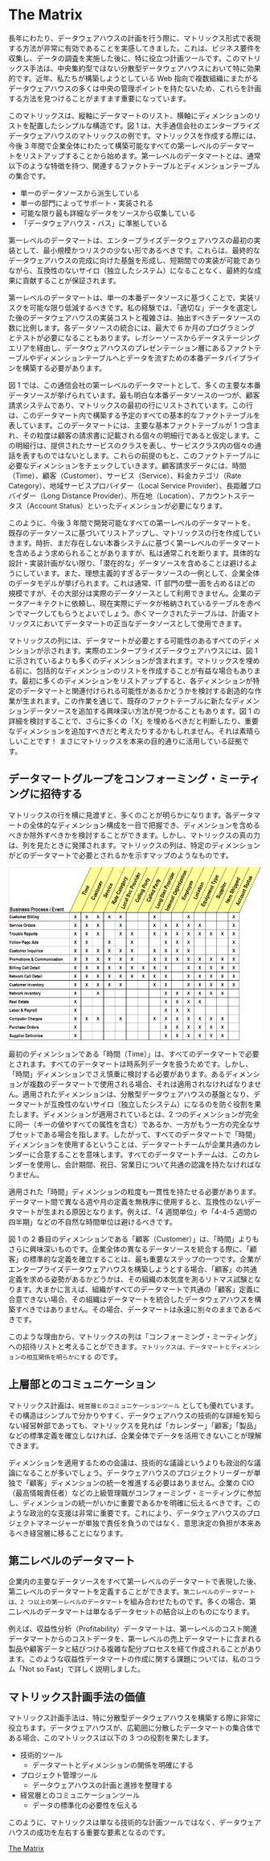 # The Matrix

長年にわたり、データウェアハウスの計画を行う際に、マトリックス形式で表現する方法が非常に有効であることを実感してきました。これは、ビジネス要件を収集し、データの調査を実施した後に、特に役立つ計画ツールです。このマトリックス手法は、中央集約型ではない分散型データウェアハウスにおいて特に効果的です。近年、私たちが構築しようとしている Web 指向で複数組織にまたがるデータウェアハウスの多くは中央の管理ポイントを持たないため、これらを計画する方法を見つけることがますます重要になっています。

このマトリックスは、縦軸にデータマートのリスト、横軸にディメンションのリストを配置したシンプルな構造です。図 1 は、大手通信会社のエンタープライズデータウェアハウスのマトリックスの例です。マトリックスを作成する際には、今後 3 年間で企業全体にわたって構築可能なすべての第一レベルのデータマートをリストアップすることから始めます。第一レベルのデータマートとは、通常以下のような特徴を持つ、関連するファクトテーブルとディメンションテーブルの集合です。

- 単一のデータソースから派生している
- 単一の部門によってサポート・実装される
- 可能な限り最も詳細なデータをソースから収集している
- 「データウェアハウス・バス」に準拠している

第一レベルのデータマートは、エンタープライズデータウェアハウスの最初の実装として、最小規模かつリスクの少ない形であるべきです。これらは、最終的なデータウェアハウスの完成に向けた基盤を形成し、短期間での実装が可能でありながら、互換性のないサイロ（独立したシステム）になることなく、最終的な成果に貢献することが保証されます。

第一レベルのデータマートは、単一の本番データソースに基づくことで、実装リスクを可能な限り低減するべきです。私の経験では、「適切な」データを選定した後のデータウェアハウスの実装コストと複雑さは、抽出すべきデータソースの数に比例します。各データソースの統合には、最大で 6 か月のプログラミングとテストが必要になることもあります。レガシーソースからデータステージングエリアを経由し、データウェアハウスのプレゼンテーション層にあるファクトテーブルやディメンションテーブルへとデータを流すための本番データパイプラインを構築する必要があります。

図 1 では、この通信会社の第一レベルのデータマートとして、多くの主要な本番データソースが挙げられています。最も明白な本番データソースの一つが、顧客請求システムであり、マトリックスの最初の行にリストされています。この行は、このデータマート内で構築する予定のすべての基本的なファクトテーブルを表しています。このデータマートには、主要な基本ファクトテーブルが 1 つ含まれ、その粒度は顧客の請求書に記載される個々の明細行であると仮定します。この明細行は、提供されたサービスのクラスを表し、サービスクラス内の個々の通話を表すものではないとします。これらの前提のもと、このファクトテーブルに必要なディメンションをチェックしていきます。顧客請求データには、時間（Time）、顧客（Customer）、サービス（Service）、料金カテゴリ（Rate Category）、地域サービスプロバイダー（Local Service Provider）、長距離プロバイダー（Long Distance Provider）、所在地（Location）、アカウントステータス（Account Status）といったディメンションが必要になります。

このように、今後 3 年間で開発可能なすべての第一レベルのデータマートを、既存のデータソースに基づいてリストアップし、マトリックスの行を作成していきます。時折、まだ存在しない本番システムに基づく第一レベルのデータマートを含めるよう求められることがありますが、私は通常これを断ります。具体的な設計・実装計画がない限り、「潜在的な」データソースを含めることは避けるようにしています。また、理想主義的すぎるデータソースの一例として、企業全体のデータモデルが挙げられます。これは通常、IT 部門の壁一面を占めるほどの規模ですが、その大部分は実際のデータソースとして利用できません。企業のデータアーキテクトに依頼し、現在実際にデータが格納されているテーブルを赤ペンでマークしてもらうとよいでしょう。赤くマークされたテーブルは、計画マトリックスにおいてデータマートの正当なデータソースとして使用できます。

マトリックスの列には、データマートが必要とする可能性のあるすべてのディメンションが示されます。実際のエンタープライズデータウェアハウスには、図 1 に示されているよりも多くのディメンションが含まれます。マトリックスを埋める前に、包括的なディメンションのリストを作成することが有益な場合もあります。最初に多くのディメンションをリストアップすると、各ディメンションが特定のデータマートと関連付けられる可能性があるかどうかを検討する創造的な作業が生まれます。この作業を通じて、既存のファクトテーブルに新たなディメンションデータソースを追加する興味深い方法が見つかることもあります。図 1 の詳細を検討することで、さらに多くの「X」を埋めるべきだと判断したり、重要なディメンションを追加すべきだと考えたりするかもしれません。それは素晴らしいことです！ まさにマトリックスを本来の目的通りに活用している証拠です。

## データマートグループをコンフォーミング・ミーティングに招待する

マトリックスの行を横に見渡すと、多くのことが明らかになります。各データマートの全体的なディメンション構成を一目で把握でき、ディメンションを含めるべきか除外すべきかを検討することができます。しかし、マトリックスの真の力は、列を見たときに発揮されます。マトリックスの列は、特定のディメンションがどのデータマートで必要とされるかを示すマップのようなものです。

![図 1: 大手通信会社のエンタープライズデータウェアハウスのマトリックス計画](./The-Matrix.png)

最初のディメンションである「時間（Time）」は、すべてのデータマートで必要とされます。すべてのデータマートは時系列データを扱うためです。しかし、「時間」ディメンションでさえ慎重に検討する必要があります。あるディメンションが複数のデータマートで使用される場合、それは適用されなければなりません。適用されたディメンションは、分散型データウェアハウスの基盤となり、データマートが互換性のないサイロ（独立したシステム）になるのを防ぐ役割を果たします。ディメンションが適用されているとは、2 つのディメンションが完全に同一（キーの値やすべての属性を含む）であるか、一方がもう一方の完全なサブセットである場合を指します。したがって、すべてのデータマートで「時間」ディメンションを使用するということは、データマートチームが企業共通のカレンダーに合意することを意味します。すべてのデータマートチームは、このカレンダーを使用し、会計期間、祝日、営業日について共通の認識を持たなければなりません。

適用された「時間」ディメンションの粒度も一貫性を持たせる必要があります。データマート間で異なる週や月の定義を無秩序に使用すると、互換性のないデータマートが生まれる原因となります。例えば、「4 週間単位」や「4-4-5 週間の四半期」などの不自然な時間単位は避けるべきです。

図 1 の 2 番目のディメンションである「顧客（Customer）」は、「時間」よりもさらに興味深いものです。企業全体の異なるデータソースを統合する際に、「顧客」の標準的な定義を確立することは、最も重要なステップの一つです。企業がエンタープライズデータウェアハウスを構築しようとする場合、「顧客」の共通定義を求める姿勢があるかどうかは、その組織の本気度を測るリトマス試験となります。大まかに言えば、組織がすべてのデータマートで共通の「顧客」定義に合意できない場合、その組織はデータマートを統合したデータウェアハウスを構築すべきではありません。その場合、データマートは永遠に別々のままであるべきです。

このような理由から、マトリックスの列は「コンフォーミング・ミーティング」への招待リストと考えることができます。`マトリックスは、データマートとディメンションの相互関係を明らかにする` のです。

## 上層部とのコミュニケーション

マトリックス計画は、`経営層とのコミュニケーションツール` としても優れています。その構造はシンプルで分かりやすく、データウェアハウスの技術的な詳細を知らない経営幹部であっても、マトリックスを見れば「カレンダー」「顧客」「製品」などの標準定義を確立しなければ、企業全体でデータを活用できないことが理解できます。

ディメンションを適用するための会議は、技術的な議論というよりも政治的な議論になることが多いでしょう。データウェアハウスのプロジェクトリーダーが単独で「顧客」ディメンションの統一を推進する必要はありません。企業の CIO（最高情報責任者）などの上級管理職がコンフォーミング・ミーティングに参加し、ディメンションの統一がいかに重要であるかを明確に伝えるべきです。このような政治的な支援は非常に重要です。これにより、データウェアハウスのプロジェクトマネージャーが単独で責任を負うのではなく、意思決定の負担が本来あるべき経営層に移ることになります。

## 第二レベルのデータマート

企業内の主要なデータソースをすべて第一レベルのデータマートで表現した後、第二レベルのデータマートを定義することができます。`第二レベルのデータマートは、2 つ以上の第一レベルのデータマート`を組み合わせたものです。多くの場合、第二レベルのデータマートは単なるデータセットの結合以上のものになります。

例えば、収益性分析（Profitability）データマートは、第一レベルのコスト関連データマートからのコストデータを、第一レベルの売上データマートに含まれる製品や顧客データと結びつける複雑な配分プロセスを経て作成されることがあります。このような収益性データマートの作成に関する課題については、私のコラム「Not so Fast」で詳しく説明しました。

## マトリックス計画手法の価値

マトリックス計画手法は、特に分散型データウェアハウスを構築する際に非常に役立ちます。データウェアハウスが、広範囲に分散したデータマートの集合体である場合、このマトリックスは以下の 3 つの役割を果たします。

- 技術的ツール
  - データマートとディメンションの関係を明確にする
- プロジェクト管理ツール
  - データウェアハウスの計画と進捗を整理する
- 経営層とのコミュニケーションツール
  - データの標準化の必要性を伝える

このように、マトリックスは単なる技術的な計画ツールではなく、データウェアハウスの成功を左右する重要な要素となるのです。

[The Matrix](https://www.kimballgroup.com/1999/12/the-matrix/)

